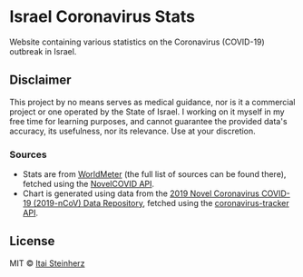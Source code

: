# Israel Coronavirus Stats

Website containing various statistics on the Coronavirus (COVID-19) outbreak in Israel.


## Disclaimer

This project by no means serves as medical guidance, nor is it a commercial project or one operated by the State of Israel. I working on it myself in my free time for learning purposes, and cannot guarantee the provided data's accuracy, its usefulness, nor its relevance. Use at your discretion.

### Sources

- Stats are from [WorldMeter](https://www.worldometers.info/coronavirus/) (the full list of sources can be found there), fetched using the [NovelCOVID API](https://github.com/NovelCOVID/API).
- Chart is generated using data from the [2019 Novel Coronavirus COVID-19 (2019-nCoV) Data Repository](https://github.com/CSSEGISandData/COVID-19), fetched using the [coronavirus-tracker API](https://github.com/ExpDev07/coronavirus-tracker-api).


## License

MIT © [Itai Steinherz](https://github.com/itaisteinherz)
